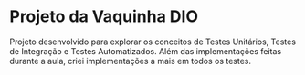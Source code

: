 # Projeto da Vaquinha DIO

Projeto desenvolvido para explorar os conceitos de Testes Unitários, Testes de Integração e Testes Automatizados.
Além das implementações feitas durante a aula, criei implementações a mais em todos os testes.
